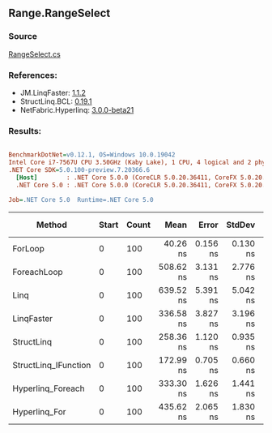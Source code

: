 ﻿## Range.RangeSelect

### Source
[RangeSelect.cs](../LinqBenchmarks/Range/RangeSelect.cs)

### References:
- JM.LinqFaster: [1.1.2](https://www.nuget.org/packages/JM.LinqFaster/1.1.2)
- StructLinq.BCL: [0.19.1](https://www.nuget.org/packages/StructLinq.BCL/0.19.1)
- NetFabric.Hyperlinq: [3.0.0-beta21](https://www.nuget.org/packages/NetFabric.Hyperlinq/3.0.0-beta21)

### Results:
``` ini

BenchmarkDotNet=v0.12.1, OS=Windows 10.0.19042
Intel Core i7-7567U CPU 3.50GHz (Kaby Lake), 1 CPU, 4 logical and 2 physical cores
.NET Core SDK=5.0.100-preview.7.20366.6
  [Host]        : .NET Core 5.0.0 (CoreCLR 5.0.20.36411, CoreFX 5.0.20.36411), X64 RyuJIT
  .NET Core 5.0 : .NET Core 5.0.0 (CoreCLR 5.0.20.36411, CoreFX 5.0.20.36411), X64 RyuJIT

Job=.NET Core 5.0  Runtime=.NET Core 5.0  

```
|               Method | Start | Count |      Mean |    Error |   StdDev | Ratio | RatioSD |  Gen 0 | Gen 1 | Gen 2 | Allocated | Code Size | CacheMisses/Op | BranchMispredictions/Op |
|--------------------- |------ |------ |----------:|---------:|---------:|------:|--------:|-------:|------:|------:|----------:|----------:|---------------:|------------------------:|
|              ForLoop |     0 |   100 |  40.26 ns | 0.156 ns | 0.130 ns |  1.00 |    0.00 |      - |     - |     - |         - |      28 B |              0 |                       0 |
|          ForeachLoop |     0 |   100 | 508.62 ns | 3.131 ns | 2.776 ns | 12.63 |    0.05 | 0.0267 |     - |     - |      56 B |     349 B |              1 |                       1 |
|                 Linq |     0 |   100 | 639.52 ns | 5.391 ns | 5.042 ns | 15.87 |    0.14 | 0.0420 |     - |     - |      88 B |    1294 B |              1 |                       1 |
|           LinqFaster |     0 |   100 | 336.58 ns | 3.827 ns | 3.196 ns |  8.36 |    0.07 | 0.4053 |     - |     - |     848 B |     616 B |              1 |                       1 |
|           StructLinq |     0 |   100 | 258.36 ns | 1.120 ns | 0.935 ns |  6.42 |    0.02 |      - |     - |     - |         - |     489 B |              0 |                       0 |
| StructLinq_IFunction |     0 |   100 | 172.99 ns | 0.705 ns | 0.660 ns |  4.30 |    0.02 |      - |     - |     - |         - |     460 B |              0 |                       0 |
|    Hyperlinq_Foreach |     0 |   100 | 333.30 ns | 1.626 ns | 1.441 ns |  8.28 |    0.05 |      - |     - |     - |         - |     860 B |              0 |                       1 |
|        Hyperlinq_For |     0 |   100 | 435.62 ns | 2.065 ns | 1.830 ns | 10.82 |    0.05 |      - |     - |     - |         - |     721 B |              0 |                       1 |
